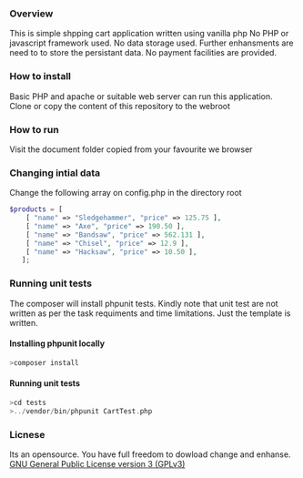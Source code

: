 ### Overview
This is simple shpping cart application written using vanilla php No PHP or javascript framework used. No data storage used. Further enhansments are need to to store the persistant data. No payment facilities are provided. 

### How to install
Basic PHP and apache or suitable web server can run this application. 
Clone or copy the content of this repository to the webroot

### How to run
Visit the document folder copied from your favourite we browser

### Changing intial data
Change the following array on config.php in the directory root

```php
$products = [
    [ "name" => "Sledgehammer", "price" => 125.75 ],
    [ "name" => "Axe", "price" => 190.50 ],
    [ "name" => "Bandsaw", "price" => 562.131 ],
    [ "name" => "Chisel", "price" => 12.9 ],
    [ "name" => "Hacksaw", "price" => 10.50 ],
   ];
```

### Running unit tests
The composer will install phpunit tests. Kindly note that unit test are not written as per the task requiments and time limitations. Just the template is written.

#### Installing phpunit locally
```php
>composer install
```
#### Running unit tests
```php
>cd tests
>../vendor/bin/phpunit CartTest.php
```

### Licnese
Its an opensource. You have full freedom to dowload change and enhanse.
[GNU General Public License version 3 (GPLv3)](https://www.gnu.org/licenses/quick-guide-gplv3.en.html#:~:text=Tivoization%20is%20a%20dangerous%20attempt,modified%20software%20on%20the%20device.)
